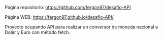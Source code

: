 Página repositorio: https://github.com/fergon97/desafio-API

Página WEB: https://fergon97.github.io/desafio-API/

Proyecto ocupando API para realizar un conversor de moneda nacional a Dolar y Euro con método fetch.
